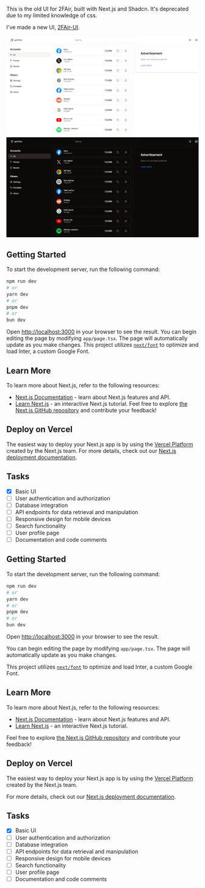 This is the old UI for 2FAir, built with Next.js and Shadcn.
It's deprecated due to my limited knowledge of css.

I've made a new UI, [2FAir-UI](https://github.com/anh-ngn/2FAir-UI).

![Screenshot 2](public/screenshot2.jpeg)
![Screenshot 1](public/screenshot1.jpeg)

## Getting Started

To start the development server, run the following command:

```bash
npm run dev
# or
yarn dev
# or
pnpm dev
# or
bun dev
```

Open [http://localhost:3000](http://localhost:3000) in your browser to see the result.
You can begin editing the page by modifying `app/page.tsx`. The page will automatically update as you make changes.
This project utilizes [`next/font`](https://nextjs.org/docs/basic-features/font-optimization) to optimize and load Inter, a custom Google Font.

## Learn More

To learn more about Next.js, refer to the following resources:

- [Next.js Documentation](https://nextjs.org/docs) - learn about Next.js features and API.
- [Learn Next.js](https://nextjs.org/learn) - an interactive Next.js tutorial.
  Feel free to explore [the Next.js GitHub repository](https://github.com/vercel/next.js/) and contribute your feedback!

## Deploy on Vercel

The easiest way to deploy your Next.js app is by using the [Vercel Platform](https://vercel.com/new?utm_medium=default-template&filter=next.js&utm_source=create-next-app&utm_campaign=create-next-app-readme) created by the Next.js team.
For more details, check out our [Next.js deployment documentation](https://nextjs.org/docs/deployment).

## Tasks

- [x] Basic UI
- [ ] User authentication and authorization
- [ ] Database integration
- [ ] API endpoints for data retrieval and manipulation
- [ ] Responsive design for mobile devices
- [ ] Search functionality
- [ ] User profile page
- [ ] Documentation and code comments

## Getting Started

To start the development server, run the following command:

```bash
npm run dev
# or
yarn dev
# or
pnpm dev
# or
bun dev
```

Open [http://localhost:3000](http://localhost:3000) in your browser to see the result.

You can begin editing the page by modifying `app/page.tsx`. The page will automatically update as you make changes.

This project utilizes [`next/font`](https://nextjs.org/docs/basic-features/font-optimization) to optimize and load Inter, a custom Google Font.

## Learn More

To learn more about Next.js, refer to the following resources:

- [Next.js Documentation](https://nextjs.org/docs) - learn about Next.js features and API.
- [Learn Next.js](https://nextjs.org/learn) - an interactive Next.js tutorial.

Feel free to explore [the Next.js GitHub repository](https://github.com/vercel/next.js/) and contribute your feedback!

## Deploy on Vercel

The easiest way to deploy your Next.js app is by using the [Vercel Platform](https://vercel.com/new?utm_medium=default-template&filter=next.js&utm_source=create-next-app&utm_campaign=create-next-app-readme) created by the Next.js team.

For more details, check out our [Next.js deployment documentation](https://nextjs.org/docs/deployment).

## Tasks

- [x] Basic UI
- [ ] User authentication and authorization
- [ ] Database integration
- [ ] API endpoints for data retrieval and manipulation
- [ ] Responsive design for mobile devices
- [ ] Search functionality
- [ ] User profile page
- [ ] Documentation and code comments
